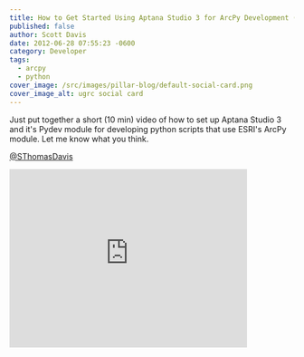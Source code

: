```yaml
---
title: How to Get Started Using Aptana Studio 3 for ArcPy Development (Screencast)
published: false
author: Scott Davis
date: 2012-06-28 07:55:23 -0600
category: Developer
tags:
  - arcpy
  - python
cover_image: /src/images/pillar-blog/default-social-card.png
cover_image_alt: ugrc social card
---
```


<p>Just put together a short (10 min) video of how to set up Aptana Studio 3 and it's Pydev module for developing python scripts that use ESRI's ArcPy module. Let me know what you think.</p>
<p><a href="https://x.com/SThomasDavis" target="_blank" rel="noopener">@SThomasDavis</a></p>
<p><iframe src="https://www.youtube.com/embed/72AGGd6-rp8" frameborder="0" width="420" height="315"></iframe></p>
